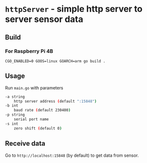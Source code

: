 # ```httpServer``` - simple http server to server sensor data

## Build

### For Raspberry Pi 4B

```shell
CGO_ENABLED=0 GOOS=linux GOARCH=arm go build .
```

## Usage

Run `main.go` with parameters

```bash
-a string
    http server address (default ":15848")
-b int
    baud rate (default 230400)
-p string
    serial port name
-s int
    zero shift (default 0)
```

## Receive data

Go to `http://localhost:15848` (by default) to get data from sensor.
